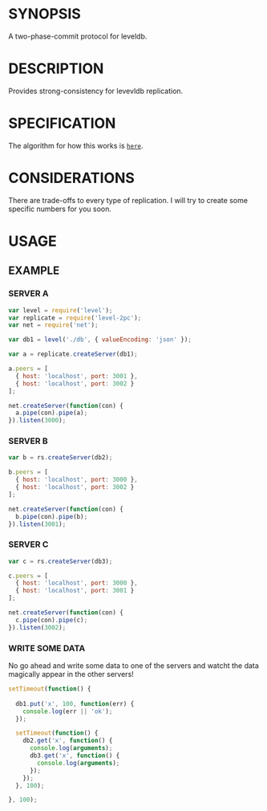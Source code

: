 # SYNOPSIS
A two-phase-commit protocol for leveldb.

# DESCRIPTION
Provides strong-consistency for levevldb replication.

# SPECIFICATION
The algorithm for how this works is [`here`](/SPEC.md).

# CONSIDERATIONS
There are trade-offs to every type of replication. I will
try to create some specific numbers for you soon.

# USAGE

## EXAMPLE

### SERVER A
```js
var level = require('level');
var replicate = require('level-2pc');
var net = require('net');

var db1 = level('./db', { valueEncoding: 'json' });

var a = replicate.createServer(db1);

a.peers = [
  { host: 'localhost', port: 3001 }, 
  { host: 'localhost', port: 3002 }
];

net.createServer(function(con) {
  a.pipe(con).pipe(a);
}).listen(3000);
```

### SERVER B
```js
var b = rs.createServer(db2);

b.peers = [
  { host: 'localhost', port: 3000 }, 
  { host: 'localhost', port: 3002 }
];

net.createServer(function(con) {
  b.pipe(con).pipe(b);
}).listen(3001);
```

### SERVER C
```js
var c = rs.createServer(db3);

c.peers = [
  { host: 'localhost', port: 3000 }, 
  { host: 'localhost', port: 3001 }
];

net.createServer(function(con) {
  c.pipe(con).pipe(c);
}).listen(3002);
```

### WRITE SOME DATA
No go ahead and write some data to one of the
servers and watcht the data magically appear in
the other servers!

```js
setTimeout(function() {
  
  db1.put('x', 100, function(err) {
    console.log(err || 'ok');
  });

  setTimeout(function() {
    db2.get('x', function() {
      console.log(arguments);
      db3.get('x', function() {
        console.log(arguments);
      });
    });
  }, 100);

}, 100);
```

